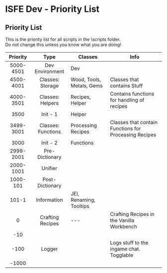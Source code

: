 # ISFE Dev - Priority List

## Priority List

This is the priority list for all scripts in the \scripts folder. \
Do not change this unless you know what you are doing!

|Priority|Type|Classes|Info|
|:-:|:-:|---|---|
|5000-4501|Dev Environment|Dev|   |
|4500-4001|Classes: Storage|Wood, Tools, Metals, Gems|Classes that contains Stuff|
|4000-3501|Classes: Helpers|Recipes, Helper|Contains functions for handling of recipes|
|3500|Init - 1|Helper|   |
|3499-3001|Classes: Functions|Processing Recipes|Classes that contain Functions for Processing Recipes|
|3000|Init - 2|Functions|   |
|2999-2001|Pre-Dictionary|   |   |
|2000-1001|Unifier|   |   |
|1000-101|Post-Dictionary|   |   |
|101-1|Information|JEI, Renaming, Tooltips|   |
|0|Crafting Recipes|---|Crafting Recipes in the Vanilla Workbench|
|-10|   |   |   |
|-100|Logger|   |Logs stuff to the ingame chat. Togglable|
|-1000|   |   |   |
